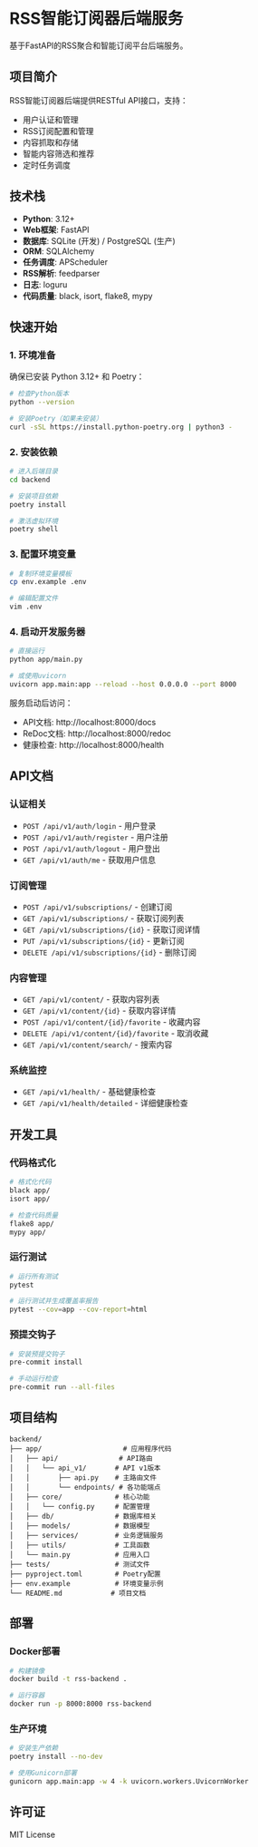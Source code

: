 # RSS智能订阅器后端服务

基于FastAPI的RSS聚合和智能订阅平台后端服务。

## 项目简介

RSS智能订阅器后端提供RESTful API接口，支持：
- 用户认证和管理
- RSS订阅配置和管理
- 内容抓取和存储
- 智能内容筛选和推荐
- 定时任务调度

## 技术栈

- **Python**: 3.12+
- **Web框架**: FastAPI
- **数据库**: SQLite (开发) / PostgreSQL (生产)
- **ORM**: SQLAlchemy
- **任务调度**: APScheduler
- **RSS解析**: feedparser
- **日志**: loguru
- **代码质量**: black, isort, flake8, mypy

## 快速开始

### 1. 环境准备

确保已安装 Python 3.12+ 和 Poetry：

```bash
# 检查Python版本
python --version

# 安装Poetry（如果未安装）
curl -sSL https://install.python-poetry.org | python3 -
```

### 2. 安装依赖

```bash
# 进入后端目录
cd backend

# 安装项目依赖
poetry install

# 激活虚拟环境
poetry shell
```

### 3. 配置环境变量

```bash
# 复制环境变量模板
cp env.example .env

# 编辑配置文件
vim .env
```

### 4. 启动开发服务器

```bash
# 直接运行
python app/main.py

# 或使用uvicorn
uvicorn app.main:app --reload --host 0.0.0.0 --port 8000
```

服务启动后访问：
- API文档: http://localhost:8000/docs
- ReDoc文档: http://localhost:8000/redoc
- 健康检查: http://localhost:8000/health

## API文档

### 认证相关
- `POST /api/v1/auth/login` - 用户登录
- `POST /api/v1/auth/register` - 用户注册
- `POST /api/v1/auth/logout` - 用户登出
- `GET /api/v1/auth/me` - 获取用户信息

### 订阅管理
- `POST /api/v1/subscriptions/` - 创建订阅
- `GET /api/v1/subscriptions/` - 获取订阅列表
- `GET /api/v1/subscriptions/{id}` - 获取订阅详情
- `PUT /api/v1/subscriptions/{id}` - 更新订阅
- `DELETE /api/v1/subscriptions/{id}` - 删除订阅

### 内容管理
- `GET /api/v1/content/` - 获取内容列表
- `GET /api/v1/content/{id}` - 获取内容详情
- `POST /api/v1/content/{id}/favorite` - 收藏内容
- `DELETE /api/v1/content/{id}/favorite` - 取消收藏
- `GET /api/v1/content/search/` - 搜索内容

### 系统监控
- `GET /api/v1/health/` - 基础健康检查
- `GET /api/v1/health/detailed` - 详细健康检查

## 开发工具

### 代码格式化
```bash
# 格式化代码
black app/
isort app/

# 检查代码质量
flake8 app/
mypy app/
```

### 运行测试
```bash
# 运行所有测试
pytest

# 运行测试并生成覆盖率报告
pytest --cov=app --cov-report=html
```

### 预提交钩子
```bash
# 安装预提交钩子
pre-commit install

# 手动运行检查
pre-commit run --all-files
```

## 项目结构

```
backend/
├── app/                    # 应用程序代码
│   ├── api/               # API路由
│   │   └── api_v1/       # API v1版本
│   │       ├── api.py    # 主路由文件
│   │       └── endpoints/ # 各功能端点
│   ├── core/             # 核心功能
│   │   └── config.py     # 配置管理
│   ├── db/               # 数据库相关
│   ├── models/           # 数据模型
│   ├── services/         # 业务逻辑服务
│   ├── utils/            # 工具函数
│   └── main.py           # 应用入口
├── tests/                # 测试文件
├── pyproject.toml        # Poetry配置
├── env.example           # 环境变量示例
└── README.md            # 项目文档
```

## 部署

### Docker部署
```bash
# 构建镜像
docker build -t rss-backend .

# 运行容器
docker run -p 8000:8000 rss-backend
```

### 生产环境
```bash
# 安装生产依赖
poetry install --no-dev

# 使用Gunicorn部署
gunicorn app.main:app -w 4 -k uvicorn.workers.UvicornWorker
```

## 许可证

MIT License 